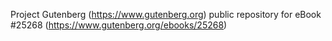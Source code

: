 Project Gutenberg (https://www.gutenberg.org) public repository for eBook #25268 (https://www.gutenberg.org/ebooks/25268)
